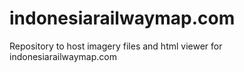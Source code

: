# indonesiarailwaymap.com

Repository to host imagery files and html viewer for indonesiarailwaymap.com
